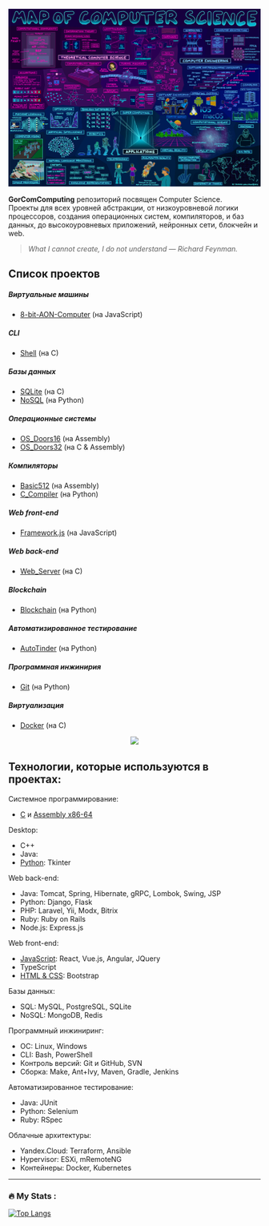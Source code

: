 ![MapOfComputerScience.jpg](MapOfComputerScience.jpg)

**GorComComputing** репозиторий посвящен Computer Science.  
Проекты для всех уровней абстракции, от низкоуровневой логики процессоров, создания операционных систем, компиляторов, и баз данных, до высокоуровневых приложений, нейронных сети, блокчейн и web.

> *What I cannot create, I do not understand — Richard Feynman.*

## Список проектов

##### Виртуальные машины
* [8-bit-AON-Computer](https://github.com/GorComComputing/8-bit-AON-Computer) (на JavaScript)
##### CLI
* [Shell](https://github.com/GorComComputing/Shell) (на C)
##### Базы данных
* [SQLite](https://github.com/GorComComputing/SQLite) (на C)
* [NoSQL](https://github.com/GorComComputing/NoSQL) (на Python)
##### Операционные системы
* [OS_Doors16](https://github.com/GorComComputing/OS_Doors16) (на Assembly)
* [OS_Doors32](https://github.com/GorComComputing/OS_Doors32) (на C & Assembly)
##### Компиляторы
* [Basic512](https://github.com/GorComComputing/Basic512) (на Assembly)
* [C_Compiler](https://github.com/GorComComputing/C_Compiler) (на Python)
##### Web front-end
* [Framework.js](https://github.com/GorComComputing/Framework.js) (на JavaScript)
##### Web back-end
* [Web_Server](https://github.com/GorComComputing/Web_Server) (на C)
##### Blockchain
* [Blockchain](https://github.com/GorComComputing/Blockchain) (на Python)
##### Автоматизированное тестирование
* [AutoTinder](https://github.com/GorComComputing/AutoTinder) (на Python)
##### Программная инжинирия
* [Git](https://github.com/GorComComputing/Git) (на Python)
##### Виртуализация
* [Docker](https://github.com/GorComComputing/Docker) (на C)

<div id="header" align="center">
  <img src="https://media.giphy.com/media/3ohc157IyQlpWtqbug/giphy.gif" width="100"/>
</div>


## Технологии, которые используются в проектах:
Системное программирование:
- [C](https://github.com/GorComComputing?tab=repositories&q=&type=&language=c&sort=) и [Assembly x86-64](https://github.com/GorComComputing?tab=repositories&q=&type=&language=assembly&sort=)

Desktop:
- C++
- Java: 
- [Python](https://github.com/GorComComputing?tab=repositories&q=&type=&language=python&sort=): Tkinter

Web back-end:
- Java: Tomcat, Spring, Hibernate, gRPC, Lombok, Swing, JSP
- Python: Django, Flask
- PHP: Laravel, Yii, Modx, Bitrix
- Ruby: Ruby on Rails
- Node.js: Express.js

Web front-end:
- [JavaScript](https://github.com/GorComComputing?tab=repositories&q=&type=&language=javascript&sort=): React, Vue.js, Angular, JQuery
- TypeScript
- [HTML & CSS](https://github.com/GorComComputing?tab=repositories&q=&type=&language=html&sort=): Bootstrap

Базы данных:
- SQL: MySQL, PostgreSQL, SQLite
- NoSQL: MongoDB, Redis 

Программный инжиниринг:
- ОС: Linux, Windows
- CLI: Bash, PowerShell
- Контроль версий: Git и GitHub, SVN
- Сборка: Make, Ant+Ivy, Maven, Gradle, Jenkins

Автоматизированное тестирование:
- Java: JUnit
- Python: Selenium
- Ruby: RSpec

Облачные архитектуры:
- Yandex.Cloud: Terraform, Ansible
- Hypervisor: ESXi, mRemoteNG
- Контейнеры: Docker, Kubernetes







---

### :fire: My Stats :
[![Top Langs](https://github-readme-stats.vercel.app/api/top-langs/?username=GorComComputing&layout=compact&theme=vision-friendly-dark)](https://github.com/anuraghazra/github-readme-stats)


